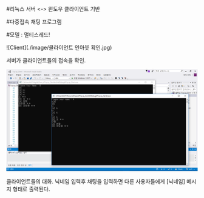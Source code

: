 #리눅스 서버 <-> 윈도우 클라이언트 기반

#다중접속 채팅 프로그램

#모델 : 멀티스레드!

  ![Client](./image/클라이언트 인아웃 확인.jpg)
  
  서버가 클라이언트들의 접속을 확인.
  
  ![Chat](./image/Chat.jpg)
  
클라이언트들의 대화.
닉네임 입력후 채팅을 입력하면 다른 사용자들에게 [닉네임] 메시지 형태로 출력된다.
